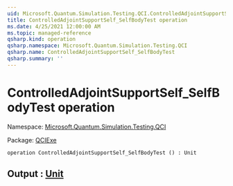 ```yaml
---
uid: Microsoft.Quantum.Simulation.Testing.QCI.ControlledAdjointSupportSelf_SelfBodyTest
title: ControlledAdjointSupportSelf_SelfBodyTest operation
ms.date: 4/25/2021 12:00:00 AM
ms.topic: managed-reference
qsharp.kind: operation
qsharp.namespace: Microsoft.Quantum.Simulation.Testing.QCI
qsharp.name: ControlledAdjointSupportSelf_SelfBodyTest
qsharp.summary: ''
---
```


# ControlledAdjointSupportSelf_SelfBodyTest operation

Namespace: [Microsoft.Quantum.Simulation.Testing.QCI](xref:Microsoft.Quantum.Simulation.Testing.QCI)

Package: [QCIExe](https://nuget.org/packages/QCIExe)




```qsharp
operation ControlledAdjointSupportSelf_SelfBodyTest () : Unit
```


## Output : [Unit](xref:microsoft.quantum.qsharp.valueliterals#unit-literal)

